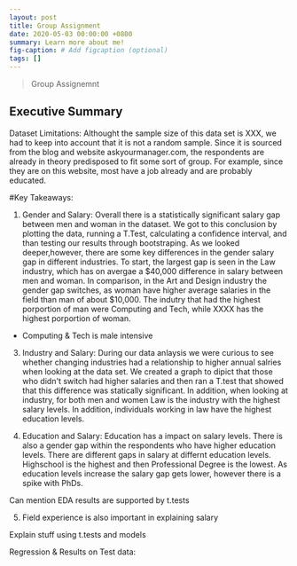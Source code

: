 ```yaml
---
layout: post
title: Group Assignment
date: 2020-05-03 00:00:00 +0800
summary: Learn more about me!
fig-caption: # Add figcaption (optional)
tags: []
---
```


> Group Assignemnt

## Executive Summary

Dataset Limitations:
  Althought the sample size of this data set is XXX, we had to keep into account that it is not a random sample. Since it is sourced from the blog and website askyourmanager.com, the respondents are already in theory predisposed to fit some sort of group. For example, since they are on this website, most have a job already and are probably educated. 

#Key Takeaways:
  1. Gender and Salary: Overall there is a statistically significant salary gap between men and woman in the dataset. We got to this conclusion by plotting the data, running a T.Test, calculating a confidence interval, and than testing our results through bootstraping. 
  As we looked deeper,however, there are some key differences in the gender salary gap in different industries. To start, the largest gap is seen in the Law industry, which has on avergae a $40,000 difference in salary between men and woman. In comparison, in the Art and Design industry the gender gap switches, as woman have higher average salaries in the field than man of about $10,000. 
  The indutry that had the highest porportion of man were Computing and Tech, while XXXX has the highest porportion of woman. 
   
  - Computing & Tech is male intensive

  3. Industry and Salary: During our data anlaysis we were curious to see whether changing industries had a relationship to higher annual salries when looking at the data set. We created a graph to dipict that those who didn't switch had higher salaries and then ran a T.test that showed that this difference was statically significant. 
  In addition, when looking at industry, for both men and women Law is the industry with the highest salary levels. In addition, individuals working in law have the highest education levels. 
  
  3. Education and Salary: Education has a impact on salary levels. There is also a gender gap within the respondents who have higher education levels. 
There are different gaps in salary at differnt education levels. Highschool is the highest and then Professional Degree is the lowest. As education levels increase the salary gap gets lower, however there is a spike with PhDs.



Can mention EDA results are supported by t.tests


5. Field experience is also important in explaining salary


Explain stuff using t.tests and models


Regression & Results on Test data:


